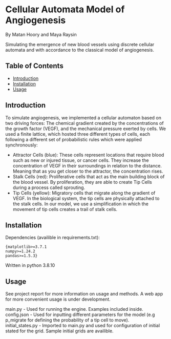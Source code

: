 # Cellular Automata Model of Angiogenesis
By Matan Hoory and Maya Raysin

Simulating the emergence of new blood vessels using discrete cellular automata and with accordance to the classical model of angiogenesis.

## Table of Contents

- [Introduction](#introduction)
- [Installation](#installation)
- [Usage](#usage)


## Introduction

To simulate angiogenesis, we implemented a cellular automaton based on two driving forces:
The chemical gradient created by the concentrations of the growth factor (VEGF), and the
mechanical pressure exerted by cells. We used a finite lattice, which hosted three different
types of cells, each following a different set of probabilistic rules which were applied synchronously:
* Attractor Cells (blue): These cells represent locations that require blood such as new or injured
tissue, or cancer cells. They increase the concentration of VEGF in their surroundings in
relation to the distance. Meaning that as you get closer to the attractor, the concentration
rises.
* Stalk Cells (red): Proliferative cells that act as the main building block of the blood vessel. By
proliferation, they are able to create Tip Cells during a process called sprouting.
* Tip Cells (yellow): Migratory cells that migrate along the gradient of VEGF. In the biological system, the
tip cells are physically attached to the stalk cells. In our model, we use a simplification in
which the movement of tip cells creates a trail of stalk cells.

## Installation

Dependencies (availible in requirements.txt): 
```
{matplotlib>=3.7.1
numpy>=1.24.2
pandas>=1.5.3}
```
Written in python 3.8.10

## Usage

See project report for more information on usage and methods.
A web app for more convenient usage is under development. 

main.py - Used for running the engine. Examples included inside.
config.json - Used for inputting different parameters for the model (e.g p_migrate for defining the probability of a tip cell to move).  
initial_states.py - Imported to main.py and used for configuration of initial stated for the grid. Sample initial grids are availible. 

